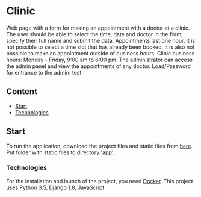 # Clinic
Web page with a form for making an appointment with a doctor at a clinic.
The user should be able to select the time, date and doctor in the form,
specify their full name and submit the data. Appointments last one hour,
it is not possible to select a time slot that has already been booked.
It is also not possible to make an appointment outside of business hours.
Clinic business hours: Monday - Friday, 9:00 am to 6:00 pm.
The administrator can access the admin panel and view the appointments of any doctor.
Load/Password for entrance to the admin: test


## Content
- [Start](#start)
- [Technologies](#tech)


## <a id="start">Start</a>
To run the application, download the project files and static files from 
[here]([https://drive.google.com/file/d/1ew3mKiVWpxtODSxxzoPFdfnpUIDc1CkL/view?usp=sharing](https://drive.google.com/drive/folders/1l-0wXJi4sg_rm52UIwcKGnFrGZo4y_pJ?usp=sharing)). Put folder with static files
to directory 'app'.


### <a id="tech">Technologies</a>
For the installation and launch of the project, you need [Docker](https://docker.com/).
This project uses Python 3.5, Django 1.8, JavaScript.

